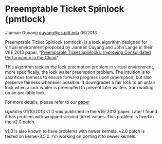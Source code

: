 # Preemptable Ticket Spinlock (pmtlock)
Jiannan Ouyang
ouyang@cs.pitt.edu
06/2013

Preemptable Ticket Spinlock (pmtlock) is a lock algorithm designed for virtual
environment proposed by Jiannan Ouyang and John Lange in their VEE 2013 paper, 
"[Preemptable Ticket Spinlocks: Improving Consolidated Performance in the Cloud](http://www.cs.pitt.edu/~ouyang/files/publication/preemptable_lock-ouyang-vee13.pdf)"

This algorithm tackles the lock preemption problem in virtual environment, more
specifically, the lock waiter preemption problem.  The intuition is to
sacrifices fairness to ensure forward progress upon preemption, but also
preserve fairness whenever possible. It downgrades a fair lock to an unfair
lock when a lock waiter is preempted to prevent later waiters from waiting on
an available lock.

For more details, please refer to our [paper](http://www.cs.pitt.edu/~ouyang/files/publication/preemptable_lock-ouyang-vee13.pdf) 

*Updates*
01/10/2013
v1.0 was published in the VEE 2013 paper. Later I found it has problem
with wrapped-around ticket values. This problem is fixed in the v2.0 patch. 

v1.0 is also known to have problems with newer kernels. v2.0 patch is tested on
kernel-3.5.0. I'm working on porting it to newer kernels.

